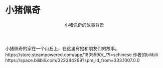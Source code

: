 # 小猪佩奇

<header>
  小猪佩奇的故事背景
</header>
小猪佩奇的家在一个山丘上，在这里有她和朋友们的故事。
https://store.steampowered.com/app/1635590/_/?l=schinese
作者的bilibili
https://space.bilibili.com/323344299?spm_id_from=333.1007.0.0
